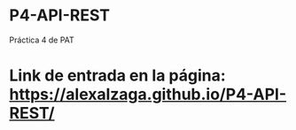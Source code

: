 # P4-API-REST
Práctica 4 de PAT

# Link de entrada en la página: https://alexalzaga.github.io/P4-API-REST/
